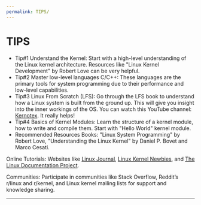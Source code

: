 ```yaml
---
permalink: TIPS/
---
```


# TIPS

* Tip#1
  Understand the Kernel: Start with a high-level understanding of the Linux kernel architecture.
  Resources like "Linux Kernel Development" by Robert Love can be very helpful.  
* Tip#2
  Master low-level languages
  C/C++: These languages are the primary tools for system programming due to their performance and low-level capabilities.
* Tip#3
  Linux From Scratch (LFS): Go through the LFS book to understand how a Linux system is built from the ground up.
  This will give you insight into the inner workings of the OS. You can watch this YouTube channel: [Kernotex](https://www.youtube.com/@Kernotex). It really helps!
* Tip#4
  Basics of Kernel Modules: Learn the structure of a kernel module, how to write and compile them.
  Start with "Hello World" kernel module.
* Recommended Resources
Books: "Linux System Programming" by Robert Love, "Understanding the Linux Kernel" by Daniel P. Bovet and Marco Cesati.

Online Tutorials: Websites like [Linux Journal](https://www.linuxjournal.com), [Linux Kernel Newbies](https://kernelnewbies.org), and [The Linux Documentation Project](https://tldp.org).

Communities: Participate in communities like Stack Overflow, Reddit’s r/linux and r/kernel, and Linux kernel mailing lists for support and knowledge sharing.
<hr>
